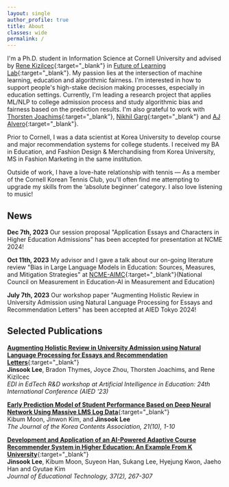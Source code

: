```yaml
---
layout: single
author_profile: true
title: About
classes: wide
permalink: /
---
```


I'm a Ph.D. student in Information Science at Cornell University and advised by [Rene Kizilcec](https://rene.kizilcec.com){:target="_blank"} in [Future of Learning Lab](https://learning.cis.cornell.edu/){:target="_blank"}. My passion lies at the intersection of machine learning, education and algorithmic fairness. I'm interested in how to support people's high-stake decision making processes, especially in education settings. Currently, I'm leading a research project that applies ML/NLP to college admission process and study algorithmic bias and fairness based on the prediction results. I'm also grateful to work with [Thorsten Joachims](https://www.cs.cornell.edu/people/tj){:target="_blank"}, [Nikhil Garg](https://gargnikhil.com){:target="_blank"} and [AJ Alvero](https://ajalvero.com){:target="_blank"}.  

Prior to Cornell, I was a data scientist at Korea University to develop course and major recommendation systems for college students. I received my BA in Education, and Fashion Design & Merchandising from Korea University, MS in Fashion Marketing in the same institution. 

Outside of work, I have a love-hate relationship with tennis — As a member of the Cornell Korean Tennis Club, you'll often find me attempting to upgrade my skills from the ‘absolute beginner’ category. I also love listening to music! 

## News 
**Dec 7th, 2023** Our session proposal "Application Essays and Characters in Higher Education Admissions" has been accepted for presentation at NCME 2024! 

**Oct 11th, 2023** My advisor and I gave a talk about our on-going literature review "Bias in Large Language Models in Education:
Sources, Measures, and Mitigation Strategies" at [NCME-AIMC](https://www.ncme-aime.org/){:target="_blank"}(National Council on Measurement in Education-AI in Measurement and Education) 

**July 7th, 2023** Our workshop paper "Augmenting Holistic Review in University Admission using Natural Language Processing for Essays and Recommendation Letters" has been accepted at AIED Tokyo 2024!

## Selected Publications

[**Augmenting Holistic Review in University Admission using Natural Language Processing for Essays and Recommendation Letters**](https://arxiv.org/pdf/2306.17575.pdf){:target="_blank"}\
**Jinsook Lee**, Bradon Thymes, Joyce Zhou, Thorsten Joachims, and Rene Kizilcec\
*EDI in EdTech R&D workshop at Artificial Intelligence in Education: 24th International Conference (AIED '23)*

[**Early Prediction Model of Student Performance Based on Deep Neural Network Using Massive LMS Log Data**](https://koreascience.kr/article/JAKO202131541825407.page){:target="_blank"}\
Kibum Moon, Jinwon Kim, and **Jinsook Lee**\
*The Journal of the Korea Contents Association, 21(10), 1-10*

[**Development and Application of an AI-Powered Adaptive Course Recommender System in Higher Education: An Example From K University**](https://www.researchgate.net/publication/352876624_Development_and_Application_of_an_AI-Powered_Adaptive_Course_Recommender_System_in_Higher_Education_An_Example_from_K_University){:target="_blank"}\
**Jinsook Lee**, Kibum Moon, Suyeon Han, Sukang Lee, Hyejung Kwon, Jaeho Han and Gyutae Kim\
*Journal of Educational Technology, 37(2), 267-307*
